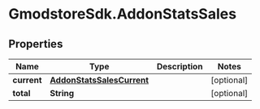 # GmodstoreSdk.AddonStatsSales

## Properties

Name | Type | Description | Notes
------------ | ------------- | ------------- | -------------
**current** | [**AddonStatsSalesCurrent**](AddonStatsSalesCurrent.md) |  | [optional] 
**total** | **String** |  | [optional] 



